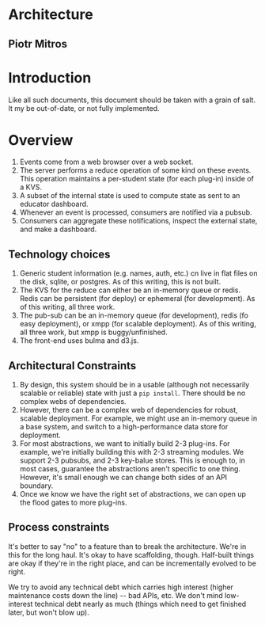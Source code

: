 # Architecture
## Piotr Mitros

# Introduction

Like all such documents, this document should be taken with a grain of
salt. It my be out-of-date, or not fully implemented. 

# Overview

1. Events come from a web browser over a web socket.
2. The server performs a reduce operation of some kind on these
   events. This operation maintains a per-student state (for each
   plug-in) inside of a KVS.
3. A subset of the internal state is used to compute state as sent to
   an educator dashboard.
3. Whenever an event is processed, consumers are notified via a pubsub.
4. Consumers can aggregate these notifications, inspect the external state,
   and make a dashboard.

## Technology choices

1. Generic student information (e.g. names, auth, etc.) cn live in
   flat files on the disk, sqlite, or postgres. As of this writing, this
   is not built.
2. The KVS for the reduce can either be an in-memory queue or
   redis. Redis can be persistent (for deploy) or ephemeral (for
   development). As of this writing, all three work.
3. The pub-sub can be an in-memory queue (for development), redis (fo
   easy deployment), or xmpp (for scalable deployment). As of this writing,
   all three work, but xmpp is buggy/unfinished.
4. The front-end uses bulma and d3.js.

## Architectural Constraints

1. By design, this system should be in a usable (although not
   necessarily scalable or reliable) state with just a `pip
   install`. There should be no complex webs of dependencies.
2. However, there can be a complex web of dependencies for robust,
   scalable deployment. For example, we might use an in-memory
   queue in a base system, and switch to a high-performance data
   store for deployment.
3. For most abstractions, we want to initially build 2-3 plug-ins. For
   example, we're initially building this with 2-3 streaming
   modules. We support 2-3 pubsubs, and 2-3 key-balue stores. This is
   enough to, in most cases, guarantee the abstractions aren't
   specific to one thing. However, it's small enough we can change
   both sides of an API boundary.
4. Once we know we have the right set of abstractions, we can open up
   the flood gates to more plug-ins.

## Process constraints

It's better to say "no" to a feature than to break the
architecture. We're in this for the long haul. It's okay to have
scaffolding, though. Half-built things are okay if they're in the
right place, and can be incrementally evolved to be right.

We try to avoid any technical debt which carries high interest (higher
maintenance costs down the line) -- bad APIs, etc. We don't mind
low-interest technical debt nearly as much (things which need to get
finished later, but won't blow up).